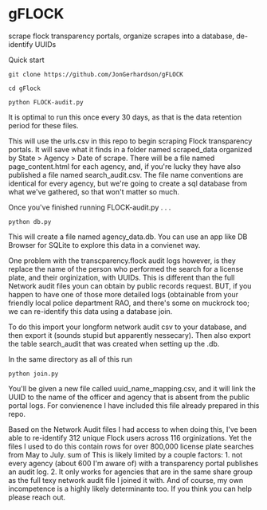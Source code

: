 # gFLOCK
scrape flock transparency portals, organize scrapes into a database, de-identify UUIDs 

Quick start

```
git clone https://github.com/JonGerhardson/gFLOCK
```
```
cd gFlock
```
```
python FLOCK-audit.py
```
It is optimal to run this once every 30 days, as that is the data retention period for these files. 

This will use the urls.csv in this repo to begin scraping Flock transparency portals. It will save what it finds in a folder named scraped_data organized by State > Agency > Date of scrape. There will be a file named page_content.html for each agency, and, if you're lucky they have also published a file named search_audit.csv. The file name conventions are identical for every agency, but we're going to create a sql database from what we've gathered, so that won't matter so much. 

Once you've finished running FLOCK-audit.py . . . 

```
python db.py
```
This will create a file named agency_data.db. You can use an app like DB Browser for SQLite to explore this data in a convienet way. 

One problem with the transcparency.flock audit logs however, is they replace the name of the person who performed the search for a license plate, and their orginization, with UUIDs. This is different than the full Network audit files youn can obtain by public records request. BUT, if you happen to have one of those more detailed logs (obtainable from your friendly local police department RAO, and there's some on muckrock too; we can re-identify this data using a database join. 

To do this import your longform network audit csv to your database, and then export it (sounds stupid but apparently nessecary). Then also export the table search_audit that was created when setting up the .db. 

In the same directory as all of this run
```
python join.py
```
You'll be given a new file called uuid_name_mapping.csv, and it will link the UUID to the name of the officer and agency that is absent from the public portal logs. For convienence I have included this file already prepared in this repo. 

Based on the Network Audit files I had access to when doing this, I've been able to re-identify 312 unique Flock users across 116 orginizations. Yet the files I used to do this contain rows for over 800,000 license plate searches from May to July. sum of This is likely limited by a couple factors: 1. not every agency (about 600 I'm aware of) with a transparency portal publishes an audit log. 2. It only works for agencies that are in the same share group as the full texy network audit file I joined it with. And of course, my own incompetence is a highly likely determinante too. If you think you can help please reach out. 



